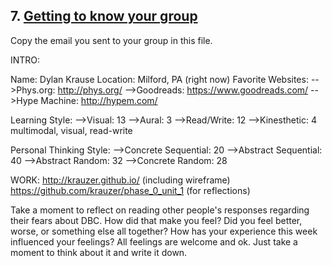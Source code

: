 ## 7. [Getting to know your group](7_get_to_know_your_group/readme.md)

Copy the email you sent to your group in this file.

INTRO: 

Name: Dylan Krause
Location: Milford, PA (right now)
Favorite Websites: 
-->Phys.org: http://phys.org/
-->Goodreads: https://www.goodreads.com/
-->Hype Machine: http://hypem.com/

Learning Style:
-->Visual: 13
-->Aural: 3
-->Read/Write: 12
-->Kinesthetic: 4
multimodal, visual, read-write

Personal Thinking Style:
-->Concrete Sequential: 20
-->Abstract Sequential: 40
-->Abstract Random: 32
-->Concrete Random: 28

WORK: 
http://krauzer.github.io/ (including wireframe)
https://github.com/krauzer/phase_0_unit_1 (for reflections)

Take a moment to reflect on reading other people's responses regarding their fears about DBC. How did that make you feel? Did you feel better, worse, or something else all together? How has your experience this week influenced your feelings? All feelings are welcome and ok. Just take a moment to think about it and write it down. 

<!-- Insert your response here -->


